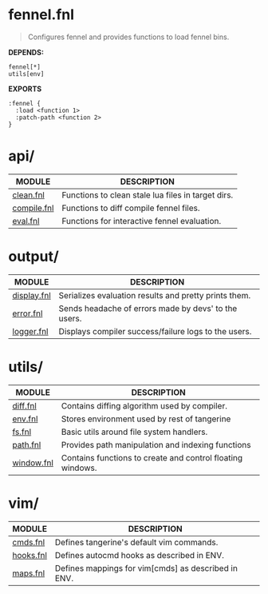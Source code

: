 # fennel.fnl
> Configures fennel and provides functions to load fennel bins.

**DEPENDS:**
```
fennel[*]
utils[env]
```

**EXPORTS**
```fennel
:fennel {
  :load <function 1>
  :patch-path <function 2>
}
```

# api/
| MODULE                                   | DESCRIPTION                                                  |
| ---------------------------------------- | ------------------------------------------------------------ |
|     [clean.fnl](./api/clean.fnl)         | Functions to clean stale lua files in target dirs.           |
|   [compile.fnl](./api/compile.fnl)       | Functions to diff compile fennel files.                      |
|      [eval.fnl](./api/eval.fnl)          | Functions for interactive fennel evaluation.                 |

# output/
| MODULE                                   | DESCRIPTION                                                  |
| ---------------------------------------- | ------------------------------------------------------------ |
|   [display.fnl](./output/display.fnl)    | Serializes evaluation results and pretty prints them.        |
|     [error.fnl](./output/error.fnl)      | Sends headache of errors made by devs' to the users.         |
|    [logger.fnl](./output/logger.fnl)     | Displays compiler success/failure logs to the users.         |

# utils/
| MODULE                                   | DESCRIPTION                                                  |
| ---------------------------------------- | ------------------------------------------------------------ |
|      [diff.fnl](./utils/diff.fnl)        | Contains diffing algorithm used by compiler.                 |
|       [env.fnl](./utils/env.fnl)         | Stores environment used by rest of tangerine                 |
|        [fs.fnl](./utils/fs.fnl)          | Basic utils around file system handlers.                     |
|      [path.fnl](./utils/path.fnl)        | Provides path manipulation and indexing functions            |
|    [window.fnl](./utils/window.fnl)      | Contains functions to create and control floating windows.   |

# vim/
| MODULE                                   | DESCRIPTION                                                  |
| ---------------------------------------- | ------------------------------------------------------------ |
|      [cmds.fnl](./vim/cmds.fnl)          | Defines tangerine's default vim commands.                    |
|     [hooks.fnl](./vim/hooks.fnl)         | Defines autocmd hooks as described in ENV.                   |
|      [maps.fnl](./vim/maps.fnl)          | Defines mappings for vim[cmds] as described in ENV.          |

